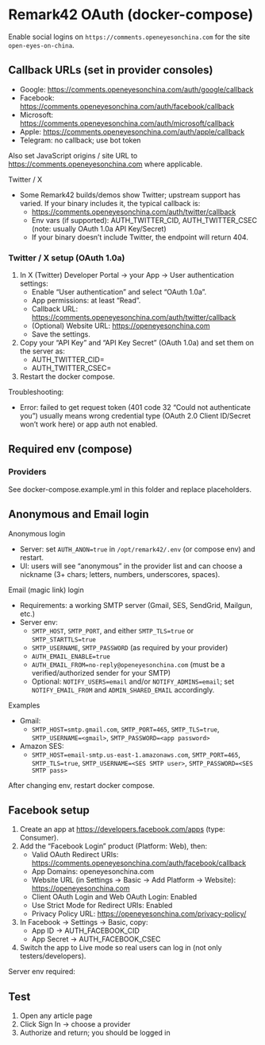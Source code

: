 # Remark42 OAuth (docker-compose)

Enable social logins on `https://comments.openeyesonchina.com` for the site `open-eyes-on-china`.

## Callback URLs (set in provider consoles)
- Google: https://comments.openeyesonchina.com/auth/google/callback
- Facebook: https://comments.openeyesonchina.com/auth/facebook/callback
- Microsoft: https://comments.openeyesonchina.com/auth/microsoft/callback
- Apple: https://comments.openeyesonchina.com/auth/apple/callback
- Telegram: no callback; use bot token

Also set JavaScript origins / site URL to https://comments.openeyesonchina.com where applicable.

Twitter / X
- Some Remark42 builds/demos show Twitter; upstream support has varied. If your binary includes it, the typical callback is:
	- https://comments.openeyesonchina.com/auth/twitter/callback
	- Env vars (if supported): AUTH_TWITTER_CID, AUTH_TWITTER_CSEC (note: usually OAuth 1.0a API Key/Secret)
	- If your binary doesn’t include Twitter, the endpoint will return 404.

### Twitter / X setup (OAuth 1.0a)
1) In X (Twitter) Developer Portal → your App → User authentication settings:
	- Enable “User authentication” and select “OAuth 1.0a”.
	- App permissions: at least “Read”.
	- Callback URL: https://comments.openeyesonchina.com/auth/twitter/callback
	- (Optional) Website URL: https://openeyesonchina.com
	- Save the settings.
2) Copy your “API Key” and “API Key Secret” (OAuth 1.0a) and set them on the server as:
	- AUTH_TWITTER_CID=<API Key>
	- AUTH_TWITTER_CSEC=<API Key Secret>
3) Restart the docker compose.

Troubleshooting:
- Error: failed to get request token (401 code 32 “Could not authenticate you”) usually means wrong credential type (OAuth 2.0 Client ID/Secret won’t work here) or app auth not enabled.

## Required env (compose)

### Providers

See docker-compose.example.yml in this folder and replace placeholders.

## Anonymous and Email login

Anonymous login
- Server: set `AUTH_ANON=true` in `/opt/remark42/.env` (or compose env) and restart.
- UI: users will see “anonymous” in the provider list and can choose a nickname (3+ chars; letters, numbers, underscores, spaces).

Email (magic link) login
- Requirements: a working SMTP server (Gmail, SES, SendGrid, Mailgun, etc.)
- Server env:
  - `SMTP_HOST`, `SMTP_PORT`, and either `SMTP_TLS=true` or `SMTP_STARTTLS=true`
  - `SMTP_USERNAME`, `SMTP_PASSWORD` (as required by your provider)
  - `AUTH_EMAIL_ENABLE=true`
  - `AUTH_EMAIL_FROM=no-reply@openeyesonchina.com` (must be a verified/authorized sender for your SMTP)
  - Optional: `NOTIFY_USERS=email` and/or `NOTIFY_ADMINS=email`; set `NOTIFY_EMAIL_FROM` and `ADMIN_SHARED_EMAIL` accordingly.

Examples
- Gmail:
  - `SMTP_HOST=smtp.gmail.com`, `SMTP_PORT=465`, `SMTP_TLS=true`, `SMTP_USERNAME=<gmail>`, `SMTP_PASSWORD=<app password>`
- Amazon SES:
  - `SMTP_HOST=email-smtp.us-east-1.amazonaws.com`, `SMTP_PORT=465`, `SMTP_TLS=true`, `SMTP_USERNAME=<SES SMTP user>`, `SMTP_PASSWORD=<SES SMTP pass>`

After changing env, restart docker compose.

## Facebook setup
1) Create an app at https://developers.facebook.com/apps (type: Consumer).
2) Add the “Facebook Login” product (Platform: Web), then:
	- Valid OAuth Redirect URIs: https://comments.openeyesonchina.com/auth/facebook/callback
	- App Domains: openeyesonchina.com
	- Website URL (in Settings → Basic → Add Platform → Website): https://openeyesonchina.com
	- Client OAuth Login and Web OAuth Login: Enabled
	- Use Strict Mode for Redirect URIs: Enabled
	- Privacy Policy URL: https://openeyesonchina.com/privacy-policy/
3) In Facebook → Settings → Basic, copy:
	- App ID → AUTH_FACEBOOK_CID
	- App Secret → AUTH_FACEBOOK_CSEC
4) Switch the app to Live mode so real users can log in (not only testers/developers).

Server env required:

## Test
1) Open any article page
2) Click Sign In → choose a provider
3) Authorize and return; you should be logged in

